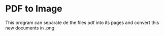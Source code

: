 # PDF to Image
This program can separate de the files pdf into its pages and convert this new documents in .png